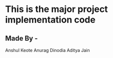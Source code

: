 # This is the major project implementation code

## Made By -

Anshul Keote 
Anurag Dinodia
Aditya Jain